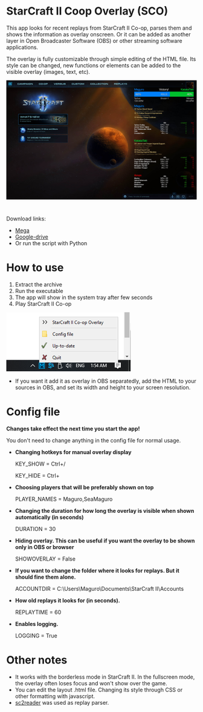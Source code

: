 # StarCraft II Coop Overlay (SCO)

This app looks for recent replays from StarCraft II Co-op, parses them and shows the information as overlay onscreen. Or it can be added as another layer in Open Broadcaster Software (OBS) or other streaming software applications.

The overlay is fully customizable through simple editing of the HTML file. Its style can be changed, new functions or elements can be added to the visible overlay (images, text, etc).

![Screenshot](/Screenshots/scr1.jpg)

# 
Download links: 
* [Mega](https://mega.nz/file/QpFjDSRJ#DvHCKvK4gI72JoVwTfhI2p2VeL-CAymNnkhY0QJ-WpU)
* [Google-drive](https://drive.google.com/file/d/11Jgk8qFB0x0RAWNoYhKd08nH0U7wlQMC/view?usp=sharing)
* Or run the script with Python

# How to use
1. Extract the archive
2. Run the executable
3. The app will show in the system tray after few seconds
4. Play StarCraft II Co-op

![system tray](/Screenshots/systray1.png)

* If you want it add it as overlay in OBS separatedly, add the HTML to your sources in OBS, and set its width and height to your screen resolution.


# Config file
**Changes take effect the next time you start the app!**

You don't need to change anything in the config file for normal usage.

* **Changing hotkeys for manual overlay display**

   KEY_SHOW = Ctrl+/
  
   KEY_HIDE = Ctrl+

* **Choosing players that will be preferably shown on top**

   PLAYER_NAMES = Maguro,SeaMaguro
  
* **Changing the duration for how long the overlay is visible when shown automatically (in seconds)**
  
   DURATION = 30
  
* **Hiding overlay. This can be useful if you want the overlay to be shown only in OBS or browser**  

   SHOWOVERLAY = False
  
* **If you want to change the folder where it looks for replays. But it should fine them alone.**

   ACCOUNTDIR = C:\Users\Maguro\Documents\StarCraft II\Accounts
  
* **How old replays it looks for (in seconds).**

   REPLAYTIME = 60

* **Enables logging.**

   LOGGING = True


# Other notes
* It works with the borderless mode in StarCraft II. In the fullscreen mode, the overlay often loses focus and won't show over the game. 
* You can edit the layout .html file. Changing its style through CSS or other formatting with javascript.
* [sc2reader](https://github.com/ggtracker/sc2reader) was used as replay parser.
